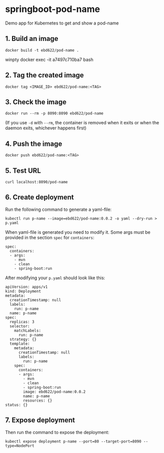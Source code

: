 # springboot-pod-name
Demo app for Kubernetes to get and show a pod-name

## 1. Build an image
```
docker build -t ebd622/pod-name .
```

winpty docker exec -it a7497c710ba7 bash

## 2. Tag the created image
```
docker tag <IMAGE_ID> ebd622/pod-name:<TAG>
```

## 3. Check the image
```
docker run --rm -p 8090:8090 ebd622/pod-name
```
(If you use `-d` with `--rm`, the container is removed when it exits or when the daemon exits, whichever happens first)

## 4. Push the image

```
docker push ebd622/pod-name:<TAG>
```

## 5. Test URL
```
curl localhost:8090/pod-name
```

## 6. Create deployment

Run the following command to generate a yaml-file:
```
kubectl run p-name --image=ebd622/pod-name:0.0.2 -o yaml --dry-run > p.yaml
```
When yaml-file is generated you need to modify it.
Some args must be provided in the section `spec` for `containers`:

```
spec:
  containers:
  - args:
    - mvn
    - clean
    - spring-boot:run
```

After modifying your `p.yaml` should look like this:

```
apiVersion: apps/v1
kind: Deployment
metadata:
  creationTimestamp: null
  labels:
    run: p-name
  name: p-name
spec:
  replicas: 3
  selector:
    matchLabels:
      run: p-name
  strategy: {}
  template:
    metadata:
      creationTimestamp: null
      labels:
        run: p-name
    spec:
      containers:
      - args:
        - mvn
        - clean
        - spring-boot:run
        image: ebd622/pod-name:0.0.2
        name: p-name
        resources: {}
status: {}
```

## 7. Expose deployment

Then run the command to expose the deployment:

```
kubectl expose deployment p-name --port=80 --target-port=8090 --type=NodePort
```
